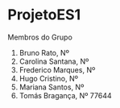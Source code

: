 # ProjetoES1
Membros do Grupo
1. Bruno Rato, Nº 
2. Carolina Santana, Nº
3. Frederico Marques, Nº
4. Hugo Cristino, Nº
5. Mariana Santos, Nº 
6. Tomás Bragança, Nº 77644
